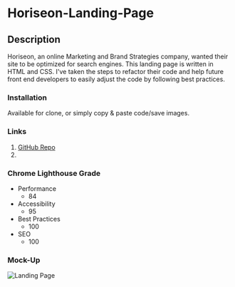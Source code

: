 # Horiseon-Landing-Page

## Description

Horiseon, an online Marketing and Brand Strategies company, wanted their site to be optimized for search engines.
This landing page is written in HTML and CSS.
I've taken the steps to refactor their code and help future front end developers to easily adjust the code by following best practices.

### Installation

Available for clone, or simply copy & paste code/save images.

### Links

1. [GitHub Repo](https://github.com/jongomezdev/Horiseon-Landing-Page)
2.

### Chrome Lighthouse Grade

- Performance
  - 84
- Accessibility
  - 95
- Best Practices
  - 100
- SEO
  - 100

### Mock-Up

![Landing Page](./Develop/assets/Horiseon.png)

